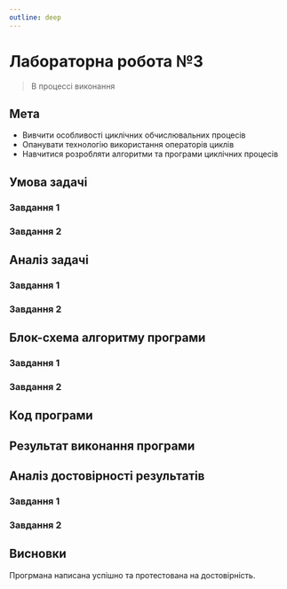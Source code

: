 ```yaml
---
outline: deep
---
```


# Лабораторна робота №3

> В процессі виконання

## Мета

- Вивчити особливості циклічних обчислювальних процесів
- Опанувати технологію використання операторів циклів
- Навчитися розробляти алгоритми та програми циклічних процесів

## Умова задачі

### Завдання 1

### Завдання 2

## Аналіз задачі

### Завдання 1

### Завдання 2

## Блок-схема алгоритму програми

### Завдання 1

### Завдання 2

## Код програми

## Результат виконання програми

## Аналіз достовірності результатів

### Завдання 1

### Завдання 2

## Висновки

Прогрмана написана успішно та протестована на достовірність.
